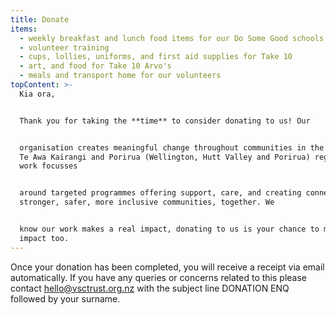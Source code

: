```yaml
---
title: Donate
items:
  - weekly breakfast and lunch food items for our Do Some Good schools
  - volunteer training
  - cups, lollies, uniforms, and first aid supplies for Take 10
  - art, and food for Take 10 Arvo's
  - meals and transport home for our volunteers
topContent: >-
  Kia ora,


  Thank you for taking the **time** to consider donating to us! Our


  organisation creates meaningful change throughout communities in the Pōneke,
  Te Awa Kairangi and Porirua (Wellington, Hutt Valley and Porirua) regions. Our
  work focusses


  around targeted programmes offering support, care, and creating connection and
  stronger, safer, more inclusive communities, together. We


  know our work makes a real impact, donating to us is your chance to make an
  impact too.
---
```

Once your donation has been completed, you will receive a receipt via email automatically. If you have any queries or concerns related to this please contact [hello@vsctrust.org.nz](mailto:hello@vsctrust.org.nz?Subject=DONATION%20ENQ%20SURNAMEHERE) with the subject line DONATION ENQ followed by your surname.